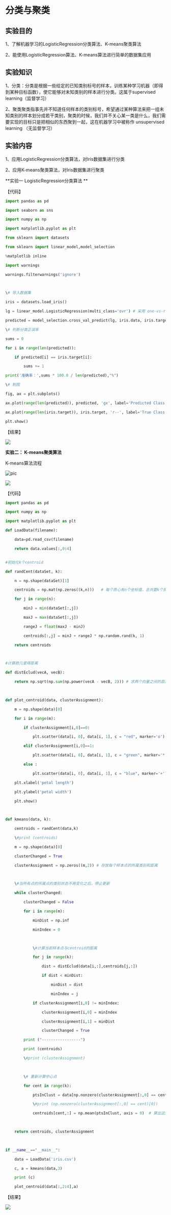 # 分类与聚类

## 实验目的

1、了解机器学习的LogisticRegression分类算法、K-means聚类算法

2、能使用LogisticRegression算法、K-means算法进行简单的数据集应用

## 实验知识

1、分类：分类是根据一些给定的已知类别标号的样本，训练某种学习机器（即得到某种目标函数），使它能够对未知类别的样本进行分类。这属于supervised learning（监督学习）

2、聚类聚类指事先并不知道任何样本的类别标号，希望通过某种算法来把一组未知类别的样本划分成若干类别，聚类的时候，我们并不关心某一类是什么，我们需要实现的目标只是把相似的东西聚到一起，这在机器学习中被称作 unsupervised learning （无监督学习）

## 实验内容

1、应用LogisticRegression分类算法，对Iris数据集进行分类

2、应用K-means聚类算法，对Iris数据集进行聚类

**实验一 LogisticRegression分类算法 **

【代码】

```python
import pandas as pd

import seaborn as sns

import numpy as np

import matplotlib.pyplot as plt

from sklearn import datasets

from sklearn import linear_model,model_selection

%matplotlib inline

import warnings

warnings.filterwarnings('ignore')

 

\# 导入数据集

iris = datasets.load_iris() 

lg = linear_model.LogisticRegression(multi_class='ovr') # 采用 one-vs-rest 的多分类策略

predicted = model_selection.cross_val_predict(lg, iris.data, iris.target, cv=5) # 5个KFold交叉验证集

\# 判断分类正误率

sums = 0

for i in range(len(predicted)):

​    if predicted[i] == iris.target[i]:

​        sums += 1

print('准确率：',sums * 100.0 / len(predicted),"%")

\# 制图

fig, ax = plt.subplots() 

ax.plot(range(len(predicted)), predicted, 'gx', label='Predicted Class')

ax.plot(range(len(iris.target)), iris.target, 'r--', label='True Class')

plt.show()
```



【结果】

![](pic/10.1.png)

**实验二： K-means聚类算法**

K-means算法流程

![pic](pic/10.2.png)

![](pic/10.3.png)

【代码】

```python
import pandas as pd 

import numpy as np

import matplotlib.pyplot as plt

def LoadData(filename):

​    data=pd.read_csv(filename)

​    return data.values[:,0:4]


#初始化k个centroid

def randCent(dataSet, k):

​    n = np.shape(dataSet)[1]

​    centroids = np.mat(np.zeros((k,n)))   # 每个质心有n个坐标值，总共要k个质心

​    for j in range(n):

​        minJ = min(dataSet[:,j])

​        maxJ = max(dataSet[:,j])

​        rangeJ = float(maxJ - minJ)

​        centroids[:,j] = minJ + rangeJ * np.random.rand(k, 1)

​    return centroids

 

#计算欧几里得距离

def distEclud(vecA, vecB):

​    return np.sqrt(np.sum(np.power(vecA - vecB, 2))) # 求两个向量之间的距离

 

def plot_centroid(data, clusterAssignment):

​    m = np.shape(data)[0]

​    for i in range(m):

​        if clusterAssignment[i,0]==0:

​            plt.scatter(data[i, 0], data[i, 1], c = "red", marker='o')

​        elif clusterAssignment[i,0]==1:

​            plt.scatter(data[i, 0], data[i, 1], c = "green", marker='*')  

​        else :

​            plt.scatter(data[i, 0], data[i, 1], c = "blue", marker='+') 

​    plt.xlabel('petal length')  

​    plt.ylabel('petal width')    

​    plt.show() 

 

def kmeans(data, k):

​    centroids = randCent(data,k)

​    \#print (centroids)

​    m = np.shape(data)[0]

​    clusterChanged = True

​    clusterAssignment = np.zeros((m,2)) # 存放每个样本点的所属类别和距离

​    

​    \#当所有点的所属点的类别状态不再变化之后，停止更新

​    while clusterChanged:

​        clusterChanged = False

​        for i in range(m):

​            minDist = np.inf

​            minIndex = 0

​            

​            \#计算当前样本点与centroid的距离

​            for j in range(k):

​                dist = distEclud(data[i,:],centroids[j,:])

​                if dist < minDist:

​                    minDist = dist

​                    minIndex = j

​            if clusterAssignment[i,0] != minIndex:

​                clusterAssignment[i,0] = minIndex

​                clusterAssignment[i,1] = minDist

​                clusterChanged = True

​        print ("-----------------")

​        print (centroids)

​        \#print (clusterAssignment)

​        

​        \# 重新计算中心点

​        for cent in range(k):   

​            ptsInClust = data[np.nonzero(clusterAssignment[:,0] == cent)[0]]   # 去第一列等于cent的所有列

​            \#print (np.nonzero(clusterAssignment[:,0] == cent)[0])

​            centroids[cent,:] = np.mean(ptsInClust, axis = 0)  # 算出这些数据的中心点

​        

​    return centroids, clusterAssignment

 

if __name__=="__main__":

​    data = LoadData('iris.csv')

​    c, a = kmeans(data,3)

​    print (c)

​    plot_centroid(data[:,2:4],a)


```

【结果】

![](pic/10.4.png)

 